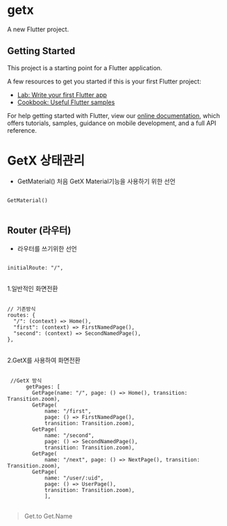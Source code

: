 # getx

A new Flutter project.

## Getting Started

This project is a starting point for a Flutter application.

A few resources to get you started if this is your first Flutter project:

- [Lab: Write your first Flutter app](https://flutter.dev/docs/get-started/codelab)
- [Cookbook: Useful Flutter samples](https://flutter.dev/docs/cookbook)

For help getting started with Flutter, view our
[online documentation](https://flutter.dev/docs), which offers tutorials,
samples, guidance on mobile development, and a full API reference.

# GetX 상태관리 ##

* GetMaterial() 처음 GetX Material기능을 사용하기 위한 선언
<pre>
<code>
GetMaterial()
</code>
</pre>

## Router (라우터)
* 라우터를 쓰기위한 선언
<pre>
<code>
initialRoute: "/",
</code>
</pre>


1.일반적인 화면전환
<pre>
<code>
// 기존방식
routes: {
  "/": (context) => Home(),
  "first": (context) => FirstNamedPage(),
  "second": (context) => SecondNamedPage(),
},
</code>
</pre>



2.GetX를 사용하여 화면전환
<pre>
<code>
 //GetX 방식
      getPages: [
        GetPage(name: "/", page: () => Home(), transition: Transition.zoom),
        GetPage(
            name: "/first",
            page: () => FirstNamedPage(),
            transition: Transition.zoom),
        GetPage(
            name: "/second",
            page: () => SecondNamedPage(),
            transition: Transition.zoom),
        GetPage(
            name: "/next", page: () => NextPage(), transition: Transition.zoom),
        GetPage(
            name: "/user/:uid",
            page: () => UserPage(),
            transition: Transition.zoom),
            ],
</code>
</pre>
            
>Get.to
>Get.Name
